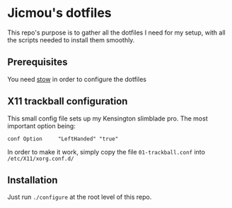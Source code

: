 # Jicmou's dotfiles

This repo's purpose is to gather all the dotfiles I need for my setup, with all
the scripts needed to install them smoothly.

## Prerequisites

You need [stow](https://www.gnu.org/software/stow/stow.html) in order to configure the dotfiles

## X11 trackball configuration

This small config file sets up my Kensington slimblade pro. The most important
option being:

`conf Option     "LeftHanded" "true" `

In order to make it work, simply copy the file `01-trackball.conf` into
`/etc/X11/xorg.conf.d/`

## Installation

Just run `./configure` at the root level of this repo.
